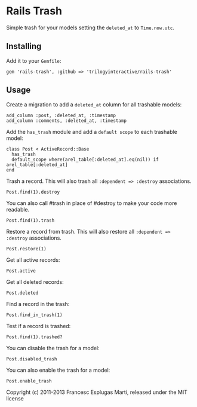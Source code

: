 # Rails Trash

Simple trash for your models setting the `deleted_at` to `Time.now.utc`.

## Installing

Add it to your `Gemfile`:

    gem 'rails-trash', :github => 'trilogyinteractive/rails-trash'

## Usage

Create a migration to add a `deleted_at` column for all trashable models:

    add_column :post, :deleted_at, :timestamp
    add_column :comments, :deleted_at, :timestamp

Add the `has_trash` module and add a `default scope` to each trashable model:

    class Post < ActiveRecord::Base
      has_trash
      default_scope where(arel_table[:deleted_at].eq(nil)) if arel_table[:deleted_at]
    end

Trash a record. This will also trash all `:dependent => :destroy` associations.

    Post.find(1).destroy

You can also call #trash in place of #destroy to make your code more readable.

    Post.find(1).trash

Restore a record from trash. This will also restore all `:dependent => :destroy` associations.

    Post.restore(1)

Get all active records:

    Post.active

Get all deleted records:

    Post.deleted

Find a record in the trash:

    Post.find_in_trash(1)

Test if a record is trashed:

    Post.find(1).trashed?

You can disable the trash for a model:

    Post.disabled_trash

You can also enable the trash for a model:

    Post.enable_trash

Copyright (c) 2011-2013 Francesc Esplugas Marti, released under the MIT license